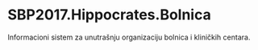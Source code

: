 # SBP2017.Hippocrates.Bolnica
Informacioni sistem za unutrašnju organizaciju bolnica i kliničkih centara.
